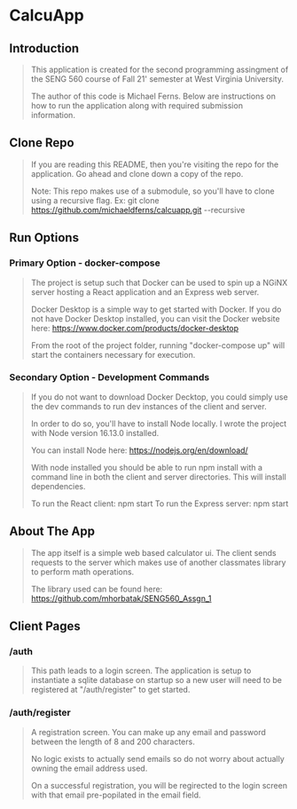 # CalcuApp

## Introduction

> This application is created for the second programming assingment of the SENG 560 course of Fall 21' semester at West Virginia University.
>
> The author of this code is Michael Ferns. Below are instructions on how to run the application along with required submission information.

## Clone Repo

> If you are reading this README, then you're visiting the repo for the application. Go ahead and clone down a copy of the repo.
>
> Note: This repo makes use of a submodule, so you'll have to clone using a recursive flag. Ex: git clone https://github.com/michaeldferns/calcuapp.git --recursive

## Run Options

### Primary Option - docker-compose

> The project is setup such that Docker can be used to spin up a NGiNX server hosting a React application and an Express web server.
>
> Docker Desktop is a simple way to get started with Docker. If you do not have Docker Desktop installed, you can visit the Docker website here: https://www.docker.com/products/docker-desktop
>
> From the root of the project folder, running "docker-compose up" will start the containers necessary for execution.

### Secondary Option - Development Commands

> If you do not want to download Docker Decktop, you could simply use the dev commands to run dev instances of the client and server.
>
> In order to do so, you'll have to install Node locally. I wrote the project with Node version 16.13.0 installed.
>
> You can install Node here: https://nodejs.org/en/download/
>
> With node installed you should be able to run npm install with a command line in both the client and server directories. This will install dependencies.
>
> To run the React client: npm start
> To run the Express server: npm start

## About The App

> The app itself is a simple web based calculator ui. The client sends requests to the server which makes use of another classmates library to perform math operations.
>
> The library used can be found here: https://github.com/mhorbatak/SENG560_Assgn_1

## Client Pages

### /auth

> This path leads to a login screen. The application is setup to instantiate a sqlite database on startup so a new user will need to be registered at "/auth/register" to get started.

### /auth/register

> A registration screen. You can make up any email and password between the length of 8 and 200 characters.
>
> No logic exists to actually send emails so do not worry about actually owning the email address used.
>
> On a successful registration, you will be regirected to the login screen with that email pre-popilated in the email field.
